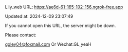Lily_web URL: https://ae6d-61-165-102-156.ngrok-free.app

Updated at: 2024-12-09 23:07:49

If you cannot open this URL, the server might be down.

Please contact: 

goley04@foxmail.com Or Wechat:GL_yeaH